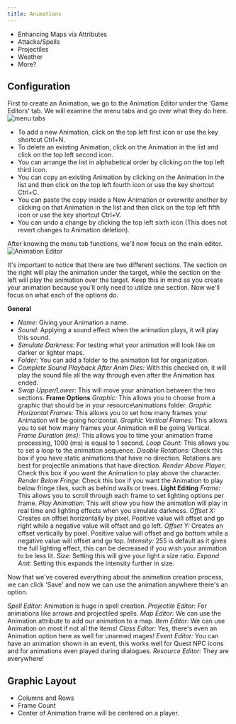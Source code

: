 ```yaml
---
title: Animations
---
```


- Enhancing Maps via Attributes
- Attacks/Spells
- Projectiles
- Weather
- More?

## Configuration

First to create an Animation, we go to the Animation Editor under the 'Game Editors' tab.
We will examine the menu tabs and go over what they do here.
![menu tabs](https://github.com/AscensionGameDev/Intersect-Documentation/assets/72468758/618685af-4820-4490-a647-7d05230cbf1f)

- To add a new Animation, click on the top left first icon or use the key shortcut Ctrl+N.
- To delete an existing Animation, click on the Animation in the list and click on the top left second icon.
- You can arrange the list in alphabetical order by clicking on the top left third icon.
- You can copy an existing Animation by clicking on the Animation in the list and then click on the top left fourth icon or use the key shortcut Ctrl+C.
- You can paste the copy inside a New Animation or overwrite another by clicking on that Animation in the list and then click on the top left fifth icon or use the key shortcut Ctrl+V.
- You can undo a change by clicking the top left sixth icon (This does not revert changes to Animation deletion). 

After knowing the menu tab functions, we'll now focus on the main editor. 
![Animation Editor](https://github.com/AscensionGameDev/Intersect-Documentation/assets/72468758/8037f701-6366-4746-a903-9fe4360de917)

It's important to notice that there are two different sections. The section on the right will play the animation under the target, while the section on the left will play the animation over the target. Keep this in mind as you create your animation because you'll only need to utilize one section.
Now we'll focus on what each of the options do.

**General**
- *Name:* Giving your Animation a name.
- *Sound:* Applying a sound effect when the animation plays, it will play this sound.
- *Simulate Darkness:* For testing what your animation will look like on darker or lighter maps.
- *Folder:* You can add a folder to the animation list for organization.
- *Complete Sound Playback After Anim Dies:* With this checked on, it will play the sound file all the way through even after the Animation has ended.
- *Swap Upper/Lower:* This will move your animation between the two sections.
**Frame Options**
*Graphic:* This allows you to choose from a graphic that should be in your resource\animations folder.
*Graphic Horizontal Frames:* This allows you to set how many frames your Animation will be going horizontal.
*Graphic Vertical Frames:* This allows you to set how many frames your Animation will be going Vertical.
*Frame Duration (ms):* This allows you to time your animation frame processing, 1000 (ms) is equal to 1 second.
*Loop Count:* This allows you to set a loop to the animation sequence.
*Disable Rotations:* Check this box if you have static animations that have no direction. Rotations are best for projectile animations that have direction.
*Render Above Player:* Check this box if you want the Animation to play above the character.  
*Render Below Fringe:* Check this box if you want the Animation to play below fringe tiles, such as behind walls or trees.
**Light Editing**
*Frame:* This allows you to scroll through each frame to set lighting options per frame.
*Play Animation:* This will show you how the animation will play in real time and lighting effects when you simulate darkness.
*Offset X:* Creates an offset horizontally by pixel. Positive value will offset and go right while a negative value will offset and go left.
*Offset Y:* Creates an offset vertically by pixel. Positive value will offset and go bottom while a negative value will offset and go top.
*Intensity:* 255 is default as it gives the full lighting effect, this can be decreased if you wish your animation to be less lit.
*Size:* Setting this will give your light a size ratio.
*Expand Amt:* Setting this expands the intensity further in size.

Now that we've covered everything about the animation creation process, we can click 'Save' and now we can use the animation anywhere there's an option.

*Spell Editor:* Animation is huge in spell creation.
*Projectile Editor:* For animations like arrows and projectiled spells.
*Map Editor:* We can use the Animation attribute to add our animation to a map. 
*Item Editor:* We can use Animation on most if not all the items!
*Class Editor:* Yes, there's even an Animation option here as well for unarmed mages!
*Event Editor:* You can have an animation shown in an event, this works well for Quest NPC icons and for animations even played during dialogues.
*Resource Editor:* They are everywhere!



## Graphic Layout

- Columns and Rows
- Frame Count
- Center of Animation frame will be centered on a player.
